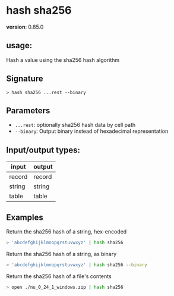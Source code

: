 # hash sha256

**version**: 0.85.0

## **usage**:

Hash a value using the sha256 hash algorithm

## Signature

`> hash sha256 ...rest --binary`

## Parameters

- `...rest`: optionally sha256 hash data by cell path
- `--binary`: Output binary instead of hexadecimal representation

## Input/output types:

| input  | output |
| ------ | ------ |
| record | record |
| string | string |
| table  | table  |

## Examples

Return the sha256 hash of a string, hex-encoded

```bash
> 'abcdefghijklmnopqrstuvwxyz' | hash sha256
```

Return the sha256 hash of a string, as binary

```bash
> 'abcdefghijklmnopqrstuvwxyz' | hash sha256 --binary
```

Return the sha256 hash of a file's contents

```bash
> open ./nu_0_24_1_windows.zip | hash sha256
```
